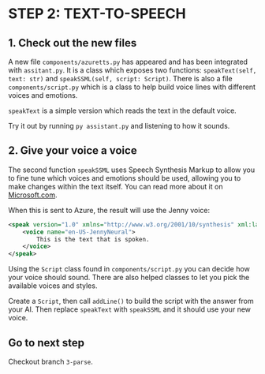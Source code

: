 # STEP 2: TEXT-TO-SPEECH

## 1. Check out the new files

A new file `components/azuretts.py` has appeared and has been integrated with `assitant.py`. It is a class which exposes two functions: `speakText(self, text: str)` and `speakSSML(self, script: Script)`. There is also a file `components/script.py` which is a class to help build voice lines with different voices and emotions.

`speakText` is a simple version which reads the text in the default voice.

Try it out by running `py assistant.py` and listening to how it sounds.

## 2. Give your voice a voice

The second function `speakSSML` uses Speech Synthesis Markup to allow you to fine tune which voices and emotions should be used, allowing you to make changes within the text itself. You can read more about it on [Microsoft.com](https://learn.microsoft.com/en-us/azure/ai-services/speech-service/speech-synthesis-markup).

When this is sent to Azure, the result will use the Jenny voice:

```xml
<speak version="1.0" xmlns="http://www.w3.org/2001/10/synthesis" xml:lang="en-US">
    <voice name="en-US-JennyNeural">
        This is the text that is spoken.
    </voice>
</speak>
```

Using the `Script` class found in `components/script.py` you can decide how your voice should sound. There are also helped classes to let you pick the available voices and styles.

Create a `Script`, then call `addLine()` to build the script with the answer from your AI. Then replace `speakText` with `speakSSML` and it should use your new voice.

## Go to next step

Checkout branch `3-parse`.
